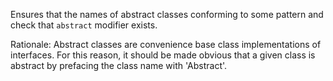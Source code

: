 <div>

Ensures that the names of abstract classes conforming to some pattern
and check that `abstract` modifier exists.

</div>

Rationale: Abstract classes are convenience base class implementations
of interfaces. For this reason, it should be made obvious that a given
class is abstract by prefacing the class name with 'Abstract'.
